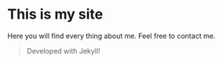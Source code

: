 # This is my site
Here you will find every thing about me. Feel free to contact me.

> Developed with Jekyll!
